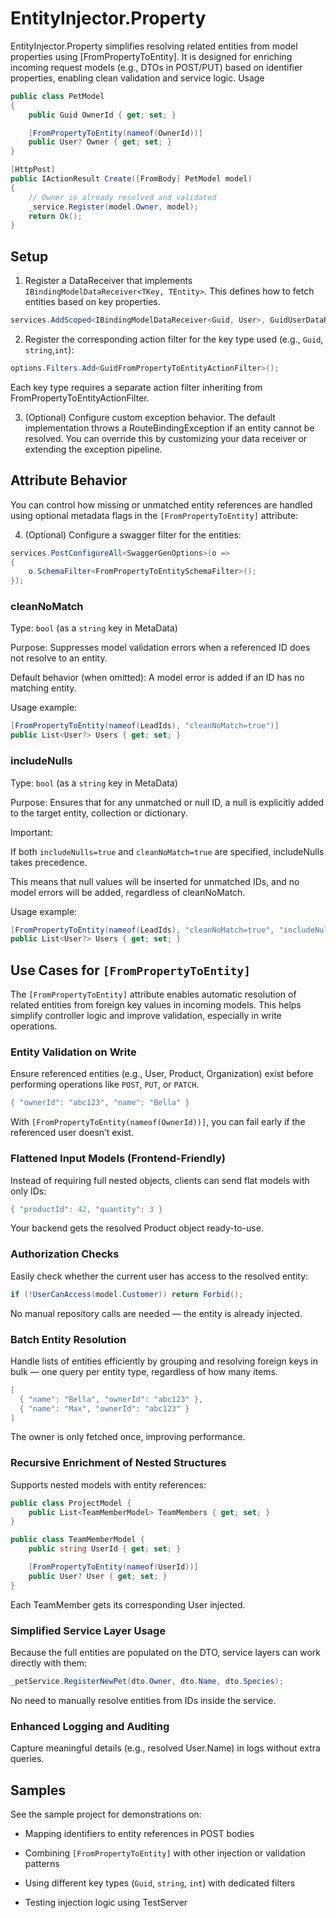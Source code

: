 # EntityInjector.Property

EntityInjector.Property simplifies resolving related entities from model properties using [FromPropertyToEntity].
It is designed for enriching incoming request models (e.g., DTOs in POST/PUT) based on identifier properties, enabling clean validation and service logic.
Usage
```csharp
public class PetModel
{
    public Guid OwnerId { get; set; }

    [FromPropertyToEntity(nameof(OwnerId))]
    public User? Owner { get; set; }
}

[HttpPost]
public IActionResult Create([FromBody] PetModel model)
{
    // Owner is already resolved and validated
    _service.Register(model.Owner, model);
    return Ok();
}
```

## Setup

1. Register a DataReceiver that implements `IBindingModelDataReceiver<TKey, TEntity>`. This defines how to fetch entities based on key properties.
```csharp
services.AddScoped<IBindingModelDataReceiver<Guid, User>, GuidUserDataReceiver>();
```

2. Register the corresponding action filter for the key type used (e.g., `Guid`, `string`,`int`):
```csharp
options.Filters.Add<GuidFromPropertyToEntityActionFilter>();
```

Each key type requires a separate action filter inheriting from FromPropertyToEntityActionFilter<TKey>.

3. (Optional) Configure custom exception behavior. The default implementation throws a RouteBindingException if an entity cannot be resolved. You can override this by customizing your data receiver or extending the exception pipeline.

## Attribute Behavior

You can control how missing or unmatched entity references are handled using optional metadata flags in the `[FromPropertyToEntity]` attribute:

4. (Optional) Configure a swagger filter for the entities:

```csharp
services.PostConfigureAll<SwaggerGenOptions>(o =>
{
    o.SchemaFilter<FromPropertyToEntitySchemaFilter>();
});
```

### cleanNoMatch

Type: `bool` (as a `string` key in MetaData)

Purpose: Suppresses model validation errors when a referenced ID does not resolve to an entity.

Default behavior (when omitted): A model error is added if an ID has no matching entity.

Usage example:
```csharp
[FromPropertyToEntity(nameof(LeadIds), "cleanNoMatch=true")]
public List<User?> Users { get; set; }
```

### includeNulls

Type: `bool` (as a `string` key in MetaData)

Purpose: Ensures that for any unmatched or null ID, a null is explicitly added to the target entity, collection or dictionary.

Important:

If both `includeNulls=true` and `cleanNoMatch=true` are specified, includeNulls takes precedence.

This means that null values will be inserted for unmatched IDs, and no model errors will be added, regardless of cleanNoMatch.

Usage example:
```csharp
[FromPropertyToEntity(nameof(LeadIds), "cleanNoMatch=true", "includeNulls=true")]
public List<User?> Users { get; set; }
```

## Use Cases for `[FromPropertyToEntity]`

The `[FromPropertyToEntity]` attribute enables automatic resolution of related entities from foreign key values in incoming models. This helps simplify controller logic and improve validation, especially in write operations.

### Entity Validation on Write

Ensure referenced entities (e.g., User, Product, Organization) exist before performing operations like `POST`, `PUT`, or `PATCH`.
```csharp
{ "ownerId": "abc123", "name": "Bella" }
```

With `[FromPropertyToEntity(nameof(OwnerId))]`, you can fail early if the referenced user doesn’t exist.

### Flattened Input Models (Frontend-Friendly)

Instead of requiring full nested objects, clients can send flat models with only IDs:
```csharp
{ "productId": 42, "quantity": 3 }
```

Your backend gets the resolved Product object ready-to-use.

### Authorization Checks

Easily check whether the current user has access to the resolved entity:
```csharp
if (!UserCanAccess(model.Customer)) return Forbid();
```

No manual repository calls are needed — the entity is already injected.

### Batch Entity Resolution

Handle lists of entities efficiently by grouping and resolving foreign keys in bulk — one query per entity type, regardless of how many items.
```csharp
[
  { "name": "Bella", "ownerId": "abc123" },
  { "name": "Max", "ownerId": "abc123" }
]
```

The owner is only fetched once, improving performance.

### Recursive Enrichment of Nested Structures

Supports nested models with entity references:
```csharp
public class ProjectModel {
    public List<TeamMemberModel> TeamMembers { get; set; }
}

public class TeamMemberModel {
    public string UserId { get; set; }

    [FromPropertyToEntity(nameof(UserId))]
    public User? User { get; set; }
}
```

Each TeamMember gets its corresponding User injected.

### Simplified Service Layer Usage

Because the full entities are populated on the DTO, service layers can work directly with them:
```csharp
_petService.RegisterNewPet(dto.Owner, dto.Name, dto.Species);
```

No need to manually resolve entities from IDs inside the service.

### Enhanced Logging and Auditing

Capture meaningful details (e.g., resolved User.Name) in logs without extra queries.

## Samples

See the sample project for demonstrations on:

* Mapping identifiers to entity references in POST bodies

* Combining `[FromPropertyToEntity]` with other injection or validation patterns

* Using different key types (`Guid`, `string`, `int`) with dedicated filters

* Testing injection logic using TestServer
